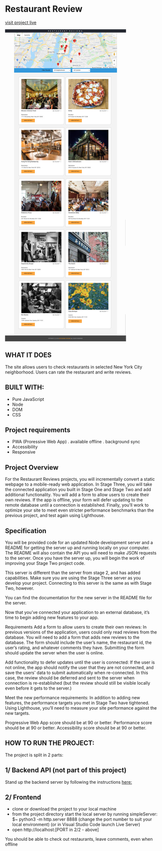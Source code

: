 # Restaurant Review

[visit project live](https://review-resto-live.herokuapp.com/)

![Preview](./resto-review1.jpg)

## WHAT IT DOES

The site allows users to check restaurants in selected New York City neighborhood.
Users can rate the restaurant and write reviews.

BUILT WITH:
-----------
- Pure JavaScript
- Node
- DOM
- CSS

## Project requirements

- PWA (Proressive Web App)
  . available offline
  . background sync
- Accessibility
- Responsive

## Project Overview

For the Restaurant Reviews projects, you will incrementally convert a static webpage to a mobile-ready web application. In Stage Three, you will take the connected application you built in Stage One and Stage Two and add additional functionality. You will add a form to allow users to create their own reviews. If the app is offline, your form will defer updating to the remote database until a connection is established. Finally, you’ll work to optimize your site to meet even stricter performance benchmarks than the previous project, and test again using Lighthouse.

## Specification

You will be provided code for an updated Node development server and a README for getting the server up and running locally on your computer. The README will also contain the API you will need to make JSON requests to the server. Once you have the server up, you will begin the work of improving your Stage Two project code.

This server is different than the server from stage 2, and has added capabilities. Make sure you are using the Stage Three server as you develop your project. Connecting to this server is the same as with Stage Two, however.

You can find the documentation for the new server in the README file for the server.

Now that you’ve connected your application to an external database, it’s time to begin adding new features to your app.

Requirements
Add a form to allow users to create their own reviews: In previous versions of the application, users could only read reviews from the database. You will need to add a form that adds new reviews to the database. The form should include the user’s name, the restaurant id, the user’s rating, and whatever comments they have. Submitting the form should update the server when the user is online.

Add functionality to defer updates until the user is connected: If the user is not online, the app should notify the user that they are not connected, and save the users' data to submit automatically when re-connected. In this case, the review should be deferred and sent to the server when connection is re-established (but the review should still be visible locally even before it gets to the server.)

Meet the new performance requirements: In addition to adding new features, the performance targets you met in Stage Two have tightened. Using Lighthouse, you’ll need to measure your site performance against the new targets.

Progressive Web App score should be at 90 or better.
Performance score should be at 90 or better.
Accessibility score should be at 90 or better.

## HOW TO RUN THE PROJECT:

The project is split in 2 parts:

1/ Backend API (not part of this project)
---------
Stand up the backend server by following the instructions [here:](https://github.com/udacity/mws-restaurant-stage-3)

2/ Frontend
-----------
- clone or download the project to your local machine
- from the project directory start the local server by running simpleServer:
  $~ python3 -m http.server 8888
    (change the port number to suit your local environment)
  (or in Visual Studio Code launch Live Server)
- open http://localhost:[PORT in 2/2 - above]

You should be able to check out restaurants, leave comments, even when offline